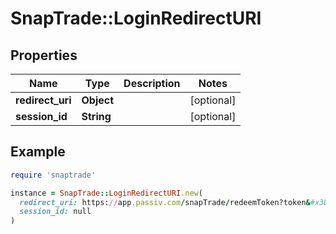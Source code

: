 # SnapTrade::LoginRedirectURI

## Properties

| Name | Type | Description | Notes |
| ---- | ---- | ----------- | ----- |
| **redirect_uri** | **Object** |  | [optional] |
| **session_id** | **String** |  | [optional] |

## Example

```ruby
require 'snaptrade'

instance = SnapTrade::LoginRedirectURI.new(
  redirect_uri: https://app.passiv.com/snapTrade/redeemToken?token&#x3D;this$token1does2ntactu4allyexist&#x3D;&#x3D;&amp;clientId&#x3D;example,
  session_id: null
)
```

